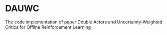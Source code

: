 # DAUWC
The code implementation of paper Double Actors and Uncertainty-Weighted Critics for Offline Reinforcement Learning
